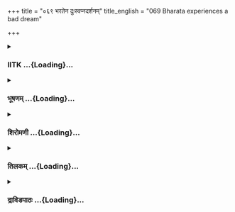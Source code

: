 +++
title = "०६९ भरतेन दुःस्वप्नदर्शनम्"
title_english = "069 Bharata experiences a bad dream"

+++
<div caption="श्रीराम-हरिसीताराममूर्ति-घनपाठिभ्यां वचनम्" class="audioEmbed" src="https://archive.org/download/Ramayana-recitation-Sriram-harisItArAmamUrti-Ghanapaati-v2/Kanda_2/Kanda_2_AYK-069-Bharathena_Duswapna_Darshanam.mp3"></div>

<div class="js_include collapsed" newlevelforh1="3" title="IITK" unfilled url="/purANam/rAmAyaNam/audIchya-pAThaH/iitk/2_ayodhyAkANDam/06-bharatAgamanam/069_bharatena_duHsvapnadarshanam.md">
<details><summary><h3>IITK ...{Loading}...</h3></summary>

Bharata experiences unhappiness over a distressing and frightening
dream.



#### श्लोकः
##### मूलम्
यामेव रात्रिं ते दूताः प्रविशन्ति स्म तां पुरीम्।  
भरतेनापि तां रात्रिं स्वप्नो दृष्टोऽयमप्रियः॥2.69.1॥

##### शब्दार्थः
ते दूताः those messengers, यामेव on whichever, रात्रिम् night, तां पुरीम् that city, प्रविशन्ति स्म were entering, तां रात्रिम् that night, भरतेनापि by Bharata also, अयम् this, आप्रियः distressing, स्वप्नः dream, दृष्टः has been seen.

##### आङ्ग्लानुवादः
On the very night the messengers were entering the city, Bharata had a distressing dream.



#### श्लोकः
##### मूलम्
व्युष्टामेव तु तां रात्रिं दृष्ट्वा तं स्वप्नमप्रियम्।  
पुत्रो राजाधिराजस्य सुभृशं पर्यतप्यत॥2.69.2॥

##### शब्दार्थः
राजाधिराजस्य (the son) of the king of kings, पुत्रः son, तां रात्रिम् that night, व्युष्टाम् एव when dawn appeared, तम् that, अप्रियम् unpleasant, स्वप्नम् dream, दृष्ट्वा having seen, सुभृशम् extremely, पर्यतप्यत felt troubled.

##### आङ्ग्लानुवादः
The son of the king of kings (Bharata) felt extremely troubled hen he had an  unpleasant dream at dawn.



#### श्लोकः
##### मूलम्
तप्यमानं समाज्ञाय वयस्याः प्रियवादिनः।  
आयासं हि विनेष्यन्तस् सभायां चक्रिरे कथाः॥2.69.3॥

##### शब्दार्थः
प्रियवादिनः speaking pleasing words, वयस्याः peers, तप्यमानम् griefstricken, समाज्ञाय having observed, आयासम् despair, विनेष्यन्तः with a view to remove, सभायाम् in the assembly, कथाः stories, चक्रिरे made.

##### आङ्ग्लानुवादः
Observing him griefstricken his peers who always spoke pleasant words, engaged him in a variety of ways in the assembly in order to divert him.



#### श्लोकः
##### मूलम्
वादयन्ति तथा शान्तिं लास यन्त्यपि चापरे।  
नाटकान्यपरे प्राहुर्हास्यानि विविधानि च॥2.69.4॥

##### शब्दार्थः
शान्तिम् to provide mental peace, वादयन्ति played stringed instruments, तथा similarly, अपरे some, नाटकानि dramatic scenes, लासयन्त्यपि danced, अपरे some, विविधानि various kinds of, हास्यानि jokes, प्राहुः told.

##### आङ्ग्लानुवादः
In order to provide mental peace to Bharata, some played stringed instruments while some enacted dramatic scenes, some danced and cracked various kinds of jokes.



#### श्लोकः
##### मूलम्
स तैर्महात्मा भरतस्सखिभिः प्रियवादिभिः।  
गोष्ठीहास्यानि कुर्वद्भिर्न प्राहृष्यत राघवः॥2.69.5॥

##### शब्दार्थः
राघवः one born in the Raghu race, महात्मा the magnanimous, सः भरतः that Bharata, गोष्ठीहास्यानि conversations and jokes, कुर्वद्भिः while performing, प्रियवादिभिः were soothing words, सखिभिः by friends also, न प्राहृष्यत could not be delighted.

##### आङ्ग्लानुवादः
The magnanimous Bharata born in the race of Raghus, was not delighted by the conversations and jokes and soothing words of his friends.



#### श्लोकः
##### मूलम्
तमब्रवीत्प्रियसखो भरतं सखिभिर्वृतम्।  
सुहृद्भिः पर्युपासीनः किं सखे नानुमोदसे॥2.69.6॥

##### शब्दार्थः
प्रियसखः one dear friend, सखिभिः with friends, वृतम् surrounded, भरतं addressing that Bharata, अब्रवीत् said, सखे O friend, सुहृद्भिः with friends, पर्युपासीनः accompanied by, किम् why, न अनुमोदसे you are not pleased.

##### आङ्ग्लानुवादः
Addressing Bharata amidst his companions some one close among them said O friend why are you dejected in spite of being in the company of friends.



#### श्लोकः
##### मूलम्
एवं ब्रुवाणं सुहृदं भरतः प्रत्युवाच ह।  
श्रुणु त्वं यन्निमित्तं मे दैन्यमेतदुपागतम्॥2.69.7॥

##### शब्दार्थः
भरतः Bharata, एवम् in this manner, ब्रुवाणम् saying, सुहृदम् his companion, प्रत्युवाच ह replied, मे my, यन्निमित्तम् for what reason, एतत् this, दैन्यम् desolation, उपागतम् that has overtaken me, त्वम् you, श्रुणु listen.

##### आङ्ग्लानुवादः
Addressing his companion who was speaking thus, Bharata replied, saying Listen to the reason this desolation has overtaken meः



#### श्लोकः
##### मूलम्
स्वप्ने पितरमद्राक्षं मलिनं मुक्त मूर्धजम्।  
पतन्तमद्रिशिखरात्कलुषे गोमयह्रदे॥2.69.8॥

##### शब्दार्थः
स्वप्ने in a dream, मलिनम् pale, मुक्तमूर्धजम् with dishevelled hair, अद्रिशिखरात् from the peak of a mountain, कलुषे dirty, गोमयह्रदे pool filled with cow dung, पतन्तम् falling down, पितरम् father, अद्राक्षम् saw.

##### आङ्ग्लानुवादः
In my dream I saw my father looking pale, with dishevelled hair, his body filled with filth falling from the peak of a mountain into a pool of cow  dung.



#### श्लोकः
##### मूलम्
प्लवमानश्च मे दृष्टस्स तस्मिन्गोमयह्रदे।  
पिबन्नञ्जलिना तैलं हसन्नपि मुहुर्मुहुः॥2.69.9॥

##### शब्दार्थः
सः he, तस्मिन् that, गोमयह्रदे in the pool filled with cow dung, प्लवमानः floating, अञ्जलिना with both palms cupped, तैलम् oil, पिबन् drinking मुहुर्मुहुः again and again, हसन् laughing, मे by me, दृष्टः was seen.

##### आङ्ग्लानुवादः
I saw my father floating in that pool of cow  dung, drinking oil with cupped palms and  bursting into laughter again and again.



#### श्लोकः
##### मूलम्
ततस्तिलौदनं भुक्त्वा पुनः पुनरधश्शिराः।  
तैलेनाभ्यक्तसर्वाङ्गः तैलमेवान्वगाहत॥2.69.10॥

##### शब्दार्थः
ततः thereafter, तिलौदनम् rice cooked with sesame seeds, भुक्त्वा eating, पुनः पुनः again and again, अधःशिराः plunging his head downwards, तैलेन with oil, अभ्यक्तसर्वाङ्गः his body besmeared with oil, तैलमेव into the oil alone, अन्वगाहत entered.

##### आङ्ग्लानुवादः
Thereafter I beheld him eating rice cooked with sesame seeds, his body besmeared with oil plunging again and again into it (the pool).



#### श्लोकः
##### मूलम्
स्वप्नेऽपि सागरं शुष्कं चन्द्रं च पतितं भवि।  
उपरुद्धां च जगतीं तमसेव समावृताम्॥2.69.11॥  
औपवाह्यस्य नागस्य विषाणं शकलीकृतम्।  
सहसाचापि संशान्तं ज्वलितं जातवेदसम्॥2.69.12॥  
अवतीर्णां च पृथिवीं शुष्कां श्च विविधान् द्रुमान्।  
अहं पश्यामि विध्वस्तान् सधूमांश्चापि पर्वतान्॥2.69.13॥

##### शब्दार्थः
अहम् I, स्वप्ने in the dream, सागरम् sea, शुष्कम् having dried up, चन्द्रम् Moon, भुवि on the ground, पतितम् having fallen down, जगतीम् the earth, तमस समावृताम् इव as if enveloped in  darkness, उपरुद्धाम् obscured, औपवाह्यस्य worthy of a ride, नागस्य elephant's, विषाणम् tusk,  शकलीकृतम् broken into pieces, ज्वलितम् blazing, जातवेदनम् fire, सहसा suddenly, संशान्तम् extinguished, पृथिवीम् earth, अवतीर्णां च split open, विविधान् various, द्रुमान् trees, शुष्कांश्च dried up, पर्वतान् mountains, विध्वस्तान् having been destroyed, सधूमान् with smoke, पश्यामि I see.

##### आङ्ग्लानुवादः
In that dream I beheld the sea being dried up and the Moon fallen onto the ground. I saw the earth as though enveloped by darkness and obscured, the tusk of an  elephant worthy of a ride by the monarch broken into pieces, a blazing fire  extinguished suddenly, the earth split open, various trees dried up and mountains crumbled and covered with smoke.



#### श्लोकः
##### मूलम्
पीठे कार्ष्णायसे चैनं निषण्णं कृष्णवाससम्।  
प्रहसन्ति स्म राजानं प्रमदाः कृष्णपिङ्गलाः॥2.69.14॥

##### शब्दार्थः
कार्ष्णायसे on an iron, पीठे seat, निषण्णम् resting, कृष्णवाससम्  clad in black clothes, एनं राजानं this king, कृष्णपिङ्गलाः having dark and brownish complexion, प्रमादाः women, प्रहसन्ति were laughing.

##### आङ्ग्लानुवादः
In the dream, I beheld my father clad in black clothes and resting on a seat made of iron and the women in dark and brownish complexion laughing at him.



#### श्लोकः
##### मूलम्
त्वरमाणश्च धर्मात्मा रक्तमाल्यानुलेपनः।  
रथेन खरयुक्तेन प्रयातो दक्षिणामुखः॥2.69.15॥

##### शब्दार्थः
धर्मात्मा virtuous one, रक्तमाल्यानुलेपनः wearing garlands of red flowers and with his body  bedaubed with red sandal, त्वरमाणश्च hurrying off, खरयुक्तेन yoked with asses, रथेन on chariot, दक्षिणामुखः southward, प्रयातः went.

##### आङ्ग्लानुवादः
Thereafter, I beheld that virtuous monarch bedecked with garlands made of red flowers and his body bedaubed with red sandalpaste, hurrying off southward on a chariot yoked with asses.



#### श्लोकः
##### मूलम्
प्रहसन्तीव राजानं प्रमदा रक्तवासिनी।  
प्रकर्षन्ती मया दृष्टा राक्षसी विकृतानना॥2.69.16॥

##### शब्दार्थः
रक्तवासिनी clad in red coloured clothes, विकृतानना with an ugly appearance, राक्षसी प्रमदा a  demoness, प्रहसन्तीव as if mocking at him, राजानम् the king, प्रकर्षन्ती dragging, मया by me, दृष्टा was beheld.

##### आङ्ग्लानुवादः
Finally I beheld a demoness attired in red clothes with an ugly appearance, dragging the king away as if mocking at him.



#### श्लोकः
##### मूलम्
एवमेतन्मया दृष्टमिमां रात्रिं भयावहम्।  
अहं रामोऽथवा राजा लक्ष्मणो वा मरिष्यति॥2.69.17॥

##### शब्दार्थः
एवम् in this manner, इमां रात्रिम् last night, भयावहम् frightening, एतत् this one, (मया)                           दृष्टम् was beheld (by me), अहम् either me, अथवा or, राजा the king, लक्ष्मणो वा or Lakshmana, मरिष्यति might die.

##### आङ्ग्लानुवादः
I had such a frightful dream last night. Either I, Rama, the king or Lakshmana might  die.



#### श्लोकः
##### मूलम्
नरो यानेन यस् स्वप्ने स्वरयुक्तेन याति हि।  
अचिरात्तस्य धूमाग्रं चितायां सम्प्रदृश्यते॥2.69.18॥

##### शब्दार्थः
स्वप्ने in the dream, यः any one, नरः human, रस्वयुक्तेन yoked to asses, यानेन by carriage, याति sets out, अचिरात् in a short time, चितायाम् on the funeral pyre, तस्य his, धूमाग्रम् wreath of smoke of his deadbody ascending, सम्प्रदृश्यते will be seen.

##### आङ्ग्लानुवादः
If one beholds in a dream a person setting out on a carriage yoked to asses, the wreath of smoke ascending from his funeral pyre will be seen soon.



#### श्लोकः
##### मूलम्
एतन्निमित्तं दीनोऽहं तन्नवः प्रतिपूजये।  
शुष्यतीव च मे कण्ठः न स्वस्थमिव मे मनः॥2.69.19॥

##### शब्दार्थः
अहम् I, एतन्निमित्तम् for this reason, दीनः am desolate, तत् therefore, वः all of you, न प्रतिपूजये not responded well, मे my, कण्ठः throat, शुष्यतीव च is as though getting parched up, मे my, मनः mind, न स्वस्थम् इव is as though uneasy.

##### आङ्ग्लानुवादः
So it is for this reason that I am desolate and cannot respond well to your conversation. It appears as if my throat is getting parched up and my mind is illdisposed.



#### श्लोकः
##### मूलम्
न पश्यामि भयस्थानं भयं चैवोपधारये  
भ्रष्टश्च स्वरयोगो मे छाया चोपहता मम।  
जुगुप्सन्निव चाऽत्मानं न पश्यमि च कारणम्॥2.69.20॥

##### शब्दार्थः
भयस्थानम् any reason for apprehension, नपश्यामि I do not see, भयं चैव fear alone, उपधारये am experiencing, मे my, स्वरयोगः voice, भ्रष्टः degenerated, मम my, छाया च appearance, उपहता haggard, आत्मानम् of my self, जुगुप्सन्निव as if I detest, कारणम् च reason, न पश्यामि cannot see.

##### आङ्ग्लानुवादः
I do not see any reason for apprehension but I experience only fear. My voice has degenerated. My appearance looks haggard. Without any reason whatsoever I detest myself.



#### श्लोकः
##### मूलम्
इमां च दुस्स्वप्नगतिं निशाम्यतामनेकरूपामवितर्कितां पुरा।  
भयं महत्तद्धृदयान्नयाति मे विचिन्त्य राजानमचिन्तदर्शनम्॥2.69.21॥

##### शब्दार्थः
अनेकरूपाम् of several images, पुरा formerly, अतर्किताम् unthought of, ताम् such, इमाम् this, दुःस्वप्नगतिम् the course of this nightmare, निशाम्य having perceived, राजानम् the king, अचिन्त्यदर्शनम् as incomprehensible view, विचिन्त्य having thought of, महत् great, तत् that, भयम् fear, मे हृदयात् from my heart, न याति does not go.

##### आङ्ग्लानुवादः
On observing the course of this nightmare, with all those images formerly unconceived and having thought of the king's incomprehensible presence, a great fear that has gripped my heart does not leave me.  

#### समाप्तिः
 श्रीमद्रामायणे वाल्मीकीय आदिकाव्ये अयोध्याकाण्डे एकोनसप्ततितमस्सर्गः॥  
Thus ends the sixtyninth sarga in Ayodhyakanda of the holy Ramayana, the first epic composed by sage Valmiki

</details>
</div>
<div class="js_include collapsed" newlevelforh1="3" title="भूषणम्" unfilled url="/purANam/rAmAyaNam/audIchya-pAThaH/TIkA/bhUShaNa_iitk/2_ayodhyAkANDam/06-bharatAgamanam/069_bharatena_duHsvapnadarshanam.md">
<details><summary><h3>भूषणम् ...{Loading}...</h3></summary>



यामेव रात्रिं ते दूताः प्रविशन्ति स्म तां पुरीम् ।  

भरतेनापि तां रात्रिं स्वप्नो दृष्टो ऽयमप्रियः  ॥  २।६९।१  ॥   

यामिति । यामेव यस्यामेव । सप्तम्यर्थे द्वितीया छान्दसी । तां तस्याम् ।
अयं वक्ष्यमाणः  ॥  २।६९।१  ॥   

  

व्युष्टामेव तु तां रात्रिं दृष्ट्वा तं स्वप्नमप्रियम् ।  

पुत्रो राजाधिराजस्य सुभृशं पर्यतप्यत  ॥  २।६९।२  ॥   

व्युष्टामिति । व्युष्टां प्रभातायां सत्यामित्यर्थः । प्रभातस्वप्नः
सद्यःफलद इति द्योतयितुमिदमुक्तम्  ॥  २।६९।२  ॥   

  

तप्यमानं समाज्ञाय वयस्याः प्रियवादिनः ।  

आयासं हि विनेष्यन्तः सभायां चक्रिरे कथाः  ॥  २।६९।३  ॥   

तप्यमानमिति । वयस्याः सुहृदः । आयासं मनःखेदम्  ॥  २।६९।३  ॥   

  

वादयन्ति तथा शान्तिं लासयन्त्यपि चापरे ।  

नाटकान्यपरे प्राहुर्हास्यानि विविधानि च  ॥  २।६९।४  ॥   

वादयन्तीति । शान्तिं भरतस्य दुःखशान्तिमुद्दिश्य वादयन्ति, वीणादिकमिति
शेषः । लासयन्ति लास्यं सुकुमारनृत्तम्, नाटकानि
संस्कृतप्राकृतपैशाचमागधादिमिश्रगद्यपद्यरूपाणि । हास्यानि हासजनकवाक्यानि
 ॥  २।६९।४  ॥   

  

स तैर्महात्मा भरतः सखिभिः प्रियवादिभिः ।  

गोष्ठीहास्यानि कुर्वद्भिर्न प्राहृष्यत राघवः  ॥  २।६९।५  ॥   

स तैरिति । गोष्ठीहास्यानि गोष्ठी सभा, सभ्यहास्यानीत्यर्थः  ॥  २।६९।५  ॥   

  

तमब्रवीत्प्रियसखो भरतं सखिभिर्वृतम् ।  

सुहृद्भिः पर्युपासीनः किं सखे नानुमोदसे  ॥  २।६९।६  ॥   

एवं ब्रुवाणं सुहृदं भरतः प्रत्युवाच ह ।  

श्रृणु त्वं यन्निमित्तं मे दैन्यमेतदुपागतम्  ॥  २।६९।७  ॥   

स्वप्ने पितरमद्राक्षं मलिनं मुक्तमूर्द्धजम् ।  

पतन्तमद्रिशिखरात् कलुषे गोमयह्रदे  ॥  २।६९।८  ॥   

तमिति । प्रियसखः अन्तरङ्गसुहृत् । "राजाहस्सखिभ्यष्टच्" इति टच्  ॥ 
२।६९।६८  ॥   

  

प्लवमानश्च मे दृष्टः स तस्मिन् गोमयह्रदे ।  

पिबन्नञ्जलिना तैलं हसन्नपि मुहुर्मुहुः  ॥  २।६९।९  ॥   

प्लवमान इति । प्लवमानः मण्डूकवत्  ॥  २।६९।९  ॥   

  

ततस्तिलौदनं भुक्त्वा पुनःपुनरधःशिराः ।  

तैलेनाभ्यक्तसर्वाङ्गस्तैलमेवावगाहत  ॥  २।६९।१०  ॥   

तत इति । तिलमिश्र ओदनः तिलौदनः  ॥  २।६९।१०  ॥   

  

स्वप्ने ऽपि सागरं शुष्कं चन्द्रं च पतितं भुवि ।  

उपरुद्धां च जगतीं तमसेव समावृताम्  ॥  २।६९।११  ॥   

औपवाह्यस्य नागम्य विषाणं शकलीकृतम् ।  

सहसा चापि संशान्तं ज्वलितं जातवेदसम्  ॥  २।६९।१२  ॥   

अवतीर्णां च पृथिवीं शुष्कांश्च विविधान् द्रुमान् ।  

अहं पश्यामि विध्वस्तान् सधूमांश्चापि पर्वतान्  ॥  २।६९।१३  ॥   

स्वप्ने ऽपीति । तमसा समावृतामिव । उपरुद्धां तिरोहिताम् । औपवाह्यस्य
राजवाह्यस्य "औपवाह्यो राजवाह्यः" इति हलायुधः । नागस्य गजस्य । जातवेदसा
अग्निना । अवतीर्णामिति । अवतीर्णाम् अधःपतितां पश्यामीति सर्वत्रान्वयः ।
वर्तमानसामीप्ये वर्तमानवत्प्रयोगः  ॥  २।६९।१११३  ॥   

  

पीठे कार्ष्णायसे चैनं निषण्णं कृष्णवाससम् ।  

प्रहसन्ति स्म राजानं प्रमदाः कृष्णपिङ्गलाः  ॥  २।६९।१४  ॥   

त्वरमाणश्च धर्मात्मा रक्तमाल्यानुलेपनः ।  

रथेन खरयुक्तेन प्रयातो दक्षिणामुखः  ॥  २।६९।१५  ॥   

प्रहसन्तीव राजानं प्रमदा रक्तवासिनी ।  

प्रकर्षन्ती मया दृष्टा राक्षसी विकृतानना  ॥  २।६९।१६  ॥   

पीठ इति । कृष्णाश्च पिङ्गलाश्च कृष्णपिङ्गलाः  ॥  २।६९।१४१६  ॥   

  

एवमेतन्मया दृष्टमिमां रात्रिं भयावहाम् ।  

अहं रामो ऽथवा राजा लक्ष्मणो वा मरिष्यति  ॥  २।६९।१७  ॥   

उक्तस्वप्नदर्शनफलमाह--एवमित्यादिना । इमां रात्रिम् अस्यां रात्रौ । अहं
मरिष्यामीति विपरिणामः कार्यः  ॥  २।६९।१७  ॥   

  

नरो यानेन यः स्वप्ने खरयुक्तेन याति हि ।  

अचिरात्तस्य धूमाग्रं चितायां सम्प्रदृश्यते  ॥  २।६९।१८  ॥   

नर इति । धूमाग्रं धूमशिखा  ॥  २।६९।१८  ॥   

एतन्निमित्तं दीनो ऽहं तन्न वः प्रतिपूजये ।  

शुष्यतीव च मे कण्ठो न स्वस्थमिव मे मनः  ॥  २।६९।१९  ॥   

एतदिति । एतन्निमित्तम् उक्तस्वप्नदर्शनहेतुना  ॥  २।६९।१९  ॥   

  

न पश्यामि भयस्थानं भयं चैवोपधारये ।  

भ्रष्टश्च स्वरयोगो मे च्छाया चोपहता मम  ॥  २।६९।२०  ॥   

नेति । भयस्थानं भयकारणम् । अथ च भयमुपधारये अवशतो बिभेमि । छाया कान्तिः ।
"छाया त्वनातपे कान्तौ" इति वैजयन्ती  ॥  २।६९।२०  ॥   

  

जुगुप्सन्निव चात्मानं न च पश्यामि कारणम्  ॥  २।६९।२१  ॥   

जुगुप्सन्निति । जुगुप्सन्निव अस्मीति शेषः । कारणं जुगुप्साकारणम्  ॥ 
२।६९।२१  ॥   

  

इमां हि दुःस्वप्नगतिं निशाम्य तामनेकरूपामवितर्कितां पुरा ।  

भयं महत्तद्धृदयान्न याति मे विचिन्त्य राजानमचिन्त्यदर्शनम्  ॥  २।६९।२२
 ॥   

इमामिति । तामिमां दुःस्वप्रगतिं दुःस्वप्नभेदम् । अवितर्कितां
पूर्वमविचारिताम्, अमोघामिति भावः । पूर्वचिन्ताकृतत्वे हि वैफल्यम् ।
अचिन्त्यदर्शनम् असम्भाव्यदर्शनम् । अत्र सर्गे "अथ स्वप्ने पुरुषं कृष्णं
कृष्णदन्तं पश्यति खरैर्वराहैः" इत्यादि श्रुतिरुपबृंहिता । स्वप्नश्च
पूर्वचिन्तापुरस्कृतो न फलति । प्रत्यूषे च फलति सद्यः ।
यामविलम्बात्फलविलम्बः । फलं च द्रष्टुः दृष्टस्य तत्सम्बन्धिनो वा
भविष्यतीत्यादिकमुक्तम्  ॥  २।६९।२२  ॥   

  

इत्यार्षे श्रीरामायणे वाल्मीकीये आदिकाव्ये श्रीमदयोध्याकाण्डे
एकोनसप्ततितमः सर्गः  ॥  ६९  ॥   

इति श्रीगोविन्दराजविरचिते श्रीरामायणभूषणे पीताम्बराख्याने
अध्योध्याकाण्डव्याख्याने एकोनसप्ततितमः सर्गः  ॥  ६९  ॥   



</details>
</div>
<div class="js_include collapsed" newlevelforh1="3" title="शिरोमणी" unfilled url="/purANam/rAmAyaNam/audIchya-pAThaH/TIkA/shiromaNI_iitk/2_ayodhyAkANDam/06-bharatAgamanam/069_bharatena_duHsvapnadarshanam.md">
<details><summary><h3>शिरोमणी ...{Loading}...</h3></summary>



मातुलकुलस्थभरतवृत्तान्तमाह-- यामित्यादिभिः । यां रात्रिमुपलभ्य दूताः
पुरीं प्रविशन्ति स्म तां रात्रिमुपलभ्य भरतेन अयं वक्ष्यमाणः अप्रियः
स्वप्नः दृष्टः  ॥  २।६९।१  ॥   

  

स्वप्नकालविशेषं बोधयन्नाह-- व्युष्टामिति । व्युष्टां व्यतीतप्रायां
प्रातरित्यर्थः, रात्रिमुपलभ्य पुत्रो भरतः सुभृश्ामत्यन्तं पर्यतप्यत  ॥ 
२।६९।२  ॥   

  

तप्यमानमिति । तप्यमानं दुष्टस्वप्नदर्शनजनितखेदवन्तमाज्ञाय आयासं खेदं
विनयिष्यन्तः विनेष्यन्तः दूरीकुर्वन्तो वयस्याः सभायां कथाः
व्यथापनोदकवार्ताः चक्रिरे परस्परं कथयामासुः  ॥  २।६९।३  ॥   

  

कथाप्रकारं वर्णयन्नाह-- वादयन्तीति । शान्तिं खेदनिवृत्तिमुद्दिश्य
वादयन्ति वीणादीति केचिदिति च शेषः । अपरे लासयन्ति नृत्यन्ति अपरे
हास्यानि हास्यरसोत्पादकानि भाषासंस्कृतमिश्रवचनादीनि प्राहुः  ॥  २।६९।४
 ॥   

  

स इति । गोष्ठीहास्यानि गोष्ठ्युचितहास्यसम्पादकवचनोच्चारणानि कुर्वद्भिः
प्रियबोधिभिः प्रियबोधनशीलैः सखिभिः सहितो ऽपि भरतः न प्राहृष्यत  ॥  २।६९।५
 ॥   

  

तमिति । हे सखे सुहृद्भिः पर्युपासीनस्त्वं किं किमर्थं नानुमोदसे इति
सखिभिर्वृतं भरतं प्रियसखः भरतस्य प्रियः सखा अब्रवीत्  ॥  २।६९।६  ॥   

  

एवमिति । एवं ब्रुवाणं कथयन्तं सुहृदं प्रत्युवाच । तत्प्रतिवचनमेवाह--
यन्निमितं यत्कारणकमेतन्मे दैन्यमुपागतं प्राप्तं तत्कारणं श्रृणु  ॥ 
२।६९।७  ॥   

  

स्वप्न इति । मलिनं म्लानं मुक्तमूर्धजमबद्धकेशं गोमये गोमयप्रचुरे कलुषे
ह्रदे अद्रिशिखरात्पतन्तं पितरं स्वप्ने ऽद्राक्षम्  ॥  २।६९।८  ॥   

  

प्लवमान इति । तस्मिन्ह्रदे प्लवमानः अञ्जलिना तैलं पिबन्मुहुर्मुहुः
हसन्निव स पिता दृष्टः  ॥  २।६९।९  ॥   

  

तत इति । ततः तैलपानानन्तरं तिलौदनं तिलमिश्रमोदनं भुक्त्वा अधश्शिराः
तैलेन अभ्यक्तानि  

सर्वाङ्गानि यस्य स राजा तैलमेवान्वगाहत तैले अस्नात्  ॥  २।६९।१०  ॥   

  

स्वप्नान्तरमाह-- स्वप्न इति । शुष्कं सागरं भुवि पतितं चन्द्रं च
उपरुद्धां राक्षसादिभिः पीडितामत एव तमसेव समावृतां जगतीं पृथिवीं च
औपवाह्यस्य राजवाहनयोग्यस्य नागस्य हस्तिनः शकलीकुतं खण्डीकृतं विषाणं
दन्तं च ज्वलिताः पूर्वं प्रज्वलिताः ये जातवेदसो वह्नयस्ते पश्चात्सहसा
त्वरितं संशान्ताः गतज्वालास्तांश्च अवदीर्णां विदीर्णताविशिष्टां पृथिवीं
च विध्वस्तान्पतितान्सधूमान् धूमसहितान्पर्वतांश्च अहं पश्यामि अपश्यम्
"वर्तमानसामीप्ये" इति भूते लट् । श्लोकत्रयमेकान्वयि । "औपवाह्यो
राजवाह्यः" इति हलायुधः  ॥  २।६९।१११३  ॥   

  

प्रथमस्वप्नसमानं स्वप्नान्तरमाह-- पीठे इति । कृष्णपिङ्गलाः
कृष्णपिङ्गलवर्णविशिष्टाः प्रमदाः कार्ष्णायसे नीललोहनिर्मिते पीठे निषण्णं
संस्थितं कृष्णवाससं धृतनीलवस्त्रं राजनं मत्पितरं प्रहरन्ति स्म  ॥ 
२।६९।१४  ॥   

  

त्वरमाण इति । रक्तमाल्यानुलेपनः अरुणमालाचन्दनधारी खरयुक्तेन रथेन
त्वरमाणः धर्मात्मा राजा दक्षिणाभिमुखः सन्प्रयातः  ॥  २।६९।१५  ॥   

  

प्रहसन्तीति । रक्तवासिनी धृतरक्तवस्त्रा विकृतानना
छिन्ननासिकादिविशिष्टाननविशिष्टा राजानं प्रकर्षन्ती प्रहसन्तीव प्रमदा
स्वप्ने मया दृष्टा  ॥  २।६९।१६  ॥   

  

एवमिति । वाम हे सुन्दरसखे भयावहां भयप्रापिकामिमां रात्रिमुपलभ्य एवमनेन
प्रकारेण एतन्मया दृष्टम् । ननु किमेवंदर्शनेनेत्यत आह-- मदाद्यन्यतमः
रिष्यति स्वजनागम्यदेशं प्राप्स्यति गत्यर्थकरिधातोर्लृट्  ॥  २।६९।१७  ॥   

  

प्राकृतविलक्षणजनविषयकस्वप्नफलमुक्त्वा प्राकृतजनविषयकं फलं वदन्नाह-- नर
इति । यः प्राकृतो नरः खरयुक्तेन यानेन स्वप्ने याति तस्य जनस्य चितायां
धूमाग्रं धूमशिखा अचिरात्सम्प्रदृश्यते  ॥  २।६९।१८  ॥   

  

एतदिति । येन अहं दीनः तन्निमित्तमेतदेव अत एव वचः भवद्वचनं न प्रतिपूजये
अत एव मे कण्ठः शुष्यत्येव मनः स्वस्थं नैव  ॥  २।६९।१९  ॥   

  

नेति । भयस्थानं भयनिमित्तं न पश्यामि भयं तु उपधारये प्राप्नुयामि अत एव
मे स्वरयोगः युक्तस्वरः भ्रष्टः विपरिणतः अत एव छाया कान्तिः अपगता
विवर्णतां प्राप्ता  ॥  २।६९।२०  ॥   

  

जुगुप्सन्निति । आत्मानं भयनिवर्तकयत्नं जुगुप्सन्नयुक्तत्वेन
निन्दन्नेवाहं कारणं भयन्निवृत्तिहेतुं न पश्यामि । अर्धं पृथक्  ॥  २।६९।२१
 ॥   

  

इमामिति । पुरा पूर्वमवितर्कितामनेकरूपामिमां स्वप्नगतिं निशम्य
राजानमविचिन्त्यं निश्चितत्वेन चिन्तनानर्हं दर्शनं यस्य तं विचिन्त्य
हृदयान्महद्भयं न याति  ॥  २।६९।२२  ॥   

  

इति श्रीमद्वाल्मीकीयरामायणव्याख्याने रामायणशिरोमणावयोध्याकाण्डे
एकोनसप्ततितमः सर्गः  ॥  २।६९  ॥   

  

  



</details>
</div>
<div class="js_include collapsed" newlevelforh1="3" title="तिलकम्" unfilled url="/purANam/rAmAyaNam/audIchya-pAThaH/TIkA/tilaka_iitk/2_ayodhyAkANDam/06-bharatAgamanam/069_bharatena_duHsvapnadarshanam.md">
<details><summary><h3>तिलकम् ...{Loading}...</h3></summary>



यामिति । यामेव रात्रिं प्राप्य दूताः पुरीं प्रविशन्ति स्मेति योजना । अयं
वक्ष्यमाणः  ॥  २।६९।१  ॥   

  

व्युष्टां प्रभातरूपां तां रात्रिं प्राप्याप्रियं स्वप्नं दृष्ट्वा
पर्यतप्यतेत्यन्वयः । प्रातःकालिकत्वेन शीघ्रफलता स्वप्नस्य सूचिता  ॥ 
२।६९।२  ॥   

  

आयासं दुःस्वप्नदर्शनजं दुःखं विनयिष्यन्तो ऽपनेष्यन्तः  ॥  २।६९।३  ॥   

  

अन्ये तद्दूरीकुर्वन्तो वीणादि वादयन्ति अपरे शान्तिं तस्य
खेदशान्तिमुद्दिश्य लासयन्ति नर्तयन्ति वेश्याः । "शान्तिं लोलयन्ति" इति
पाठः । तस्य शान्तिं तूष्णीमवस्थानं लोलयन्ति चालयन्ति
श्लोकाद्यर्थप्रश्नव्याजेनेत्यर्थः । अपरे हास्यानि हास्यरसप्रधानानि
विविधानि नाटकान्याहुः  ॥  २।६९।४  ॥   

  

गोष्ठीहास्यानि गोष्ठ्युचितानि हास्यानि नर्माणि  ॥  २।६९।५  ॥   

  

प्रियसखःसखिमात्रस्य प्रियत्वाविवादाद्भूयो गतिर्ज्ञेया अत्यन्तप्रिय इति ।
नानुमोदसे गानादिति शेषः  ॥  २।६९।६,७  ॥   

  

गोमये ह्रदे गोमयपूर्णे ह्रदे  ॥  २।६९।८,९  ॥   

  

तिलोदनं तिलमिश्रमोदनम् । अन्वगाहतेत्यन्तः प्रथमः स्वप्नः  ॥  २।६९।१०  ॥   

  

स्वप्नान्तरमाह स्वप्नो ऽपीति । तमसा समावृतामेवोपरुद्धां तिरोहितां,
यद्वासुररक्षोभिरुपरुद्धाम्  ॥  २।६९।११  ॥   

  

औपवाह्यस्य राजवाहनस्य नागस्य दन्तिनो विषाणं दन्तः, ज्वलिता अग्नयो
ऽक्रस्माच्छान्ता दृष्टाः  ॥  २।६९।१२  ॥   

  

अवदीर्णां विदीर्णाम्  ॥  २।६९।१३  ॥   

  

कृष्णाश्च पिङ्गलाश्च प्रमदाः  ॥  २।६९।१४,१५  ॥   

  

रक्तवासिनी रक्तवस्त्रा प्रहसन्तीव  ॥  २।६९।१६  ॥   

  

इमां भयावहां रात्रिं प्राप्य एवमतेद्दृष्टम् । अहं मरिष्यामीति विपरिणामः
 ॥  २।६९।१७  ॥   

  

दृष्टदुःस्वप्नफलं निगमयति नर इत्यादि । धूम्राग्रं धूमशिखा  ॥  २।६९।१८
 ॥   

  

एतदुक्तं निमित्तं स्वप्नरूपं दृष्ट्वेति शेषः । वचो युष्माकं न प्रतिपूजये
। "न प्रतिपेप्रिये" इति पाठे युष्माकं वचः प्रति नयेन भृशं प्रीतो
भवामीत्यर्थः । यङन्ताल्लडिति कतकः  ॥  २।६९।१९  ॥   

  

भयस्थानं भयकारणम् उपधारये ऽवशतो बिभर्मि । छाया कान्तिः अपगता पूर्वरूपं
त्यक्तवती मलिनेत्यर्थः । आत्मानं जुगुप्स इव किमर्थं मम
जन्मेत्येवमादिरूपेण । कारणं जुगुप्साकारणम् । "जुगुप्सन्निव" इति पाठे
जुगुप्सन्निव तिष्ठामि तत्कारणं च न पश्यामीत्यर्थः  ॥  २।६९।२०  ॥   

  

पुरा पूर्वमतर्कितामनेकरूपां दुःस्वप्नगतिं निशम्य हि दुःस्वप्नं स्मृत्वा
हि स्मृत्वैव चिन्ताया अविषयदर्शनमपि राजानं विचिन्त्य राजदर्शनविषयां
चिन्तां प्राप्य महद्भयं मे हृदयान्न यातीत्यर्थः  ॥  २।६९।२१  ॥   

  

इति श्रीरामाभिरामे श्रीरामीये रामायणतिलके वाल्मीकीय आदिकाव्ये
ऽयोध्याकाण्डे एकोनसप्ततितमः सर्गः  ॥  २।६९  ॥   

  

  



</details>
</div>
<div class="js_include collapsed" newlevelforh1="3" title="द्राविडपाठः" unfilled url="/purANam/rAmAyaNam/drAviDapAThaH/2_ayodhyAkANDam/06-bharatAgamanam/069_bharatena_duHsvapnadarshanam.md">
<details><summary><h3>द्राविडपाठः ...{Loading}...</h3></summary>



  
यामेव रात्रिं ते दूताः प्रविशन्ति स्म तां पुरीम्।  
भरतेनापि तां रात्रिं स्वप्नो दृष्टोऽयमप्रियः ॥ 2.69.1 ॥   
व्युष्टामेव तु तां रात्रिं दृष्ट्वा तं स्वप्नमप्रियम्।  
पुत्रो राजाधिराजस्य सुभृशं पर्यतप्यत ॥ 2.69.2 ॥   
तप्यमानं समाज्ञाय वयस्याः प्रियवादिनः।  
आयासं हि विनेष्यन्तः सभायां चक्रिरे कथाः ॥ 2.69.3 ॥   
वादयन्ति तथा शान्तिं लासयन्त्यपि चापरे।  
नाटकान्यपरे प्राहुर्हास्यानि विविधानि च ॥ 2.69.4 ॥   
स तैर्महात्मा भरतः सखिभिः प्रियवादिभिः।  
गोष्ठीहास्यानि कुर्वद्भिर्न प्राहृष्यत राघवः ॥ 2.69.5 ॥   
तमब्रवीत्प्रियसखो भरतं सखिभिर्वृतम्।  
सुहृद्भिः पर्युपासीनः किं सखे नानुमोदसे ॥ 2.69.6 ॥   
एवं ब्रुवाणं सुहृदं भरतः प्रत्युवाच ह।  
श्रृणु त्वं यन्निमित्तं मे दैन्यमेतदुपागतम् ॥ 2.69.7 ॥   
स्वप्ने पितरमद्राक्षं मलिनं मुक्तमूर्द्धजम्।  
पतन्तमद्रिशिखरात् कलुषे गोमयह्रदे ॥ 2.69.8 ॥   
प्लवमानश्च मे दृष्टः स तस्मिन् गोमयह्रदे।  
पिबन्नञ्जलिना तैलं हसन्नपि मुहुर्मुहुः ॥ 2.69.9 ॥   
ततस्तिलौदनं भुक्त्वा पुनःपुनरधःशिराः।  
तैलेनाभ्यक्तसर्वाङ्गस्तैलमेवावगाहत ॥ 2.69.10 ॥   
स्वप्नेऽपि सागरं शुष्कं चन्द्रं च पतितं भुवि।  
उपरुद्धां च जगतीं तमसेव समावृताम् ॥ 2.69.11 ॥   
औपवाह्यस्य नागम्य विषाणं शकलीकृतम्।  
सहसा चापि संशान्तं ज्वलितं जातवेदसम् ॥ 2.69.12 ॥   
अवतीर्णां च पृथिवीं शुष्कांश्च विविधान् द्रुमान्।  
अहं पश्यामि विध्वस्तान् सधूमांश्चापि पर्वतान् ॥ 2.69.13 ॥   
पीठे कार्ष्णायसे चैनं निषण्णं कृष्णवाससम्।  
प्रहसन्ति स्म राजानं प्रमदाः कृष्णपिङ्गलाः ॥ 2.69.14 ॥   
त्वरमाणश्च धर्मात्मा रक्तमाल्यानुलेपनः।  
रथेन खरयुक्तेन प्रयातो दक्षिणामुखः ॥ 2.69.15 ॥   
प्रहसन्तीव राजानं प्रमदा रक्तवासिनी।  
प्रकर्षन्ती मया दृष्टा राक्षसी विकृतानना ॥ 2.69.16 ॥   
एवमेतन्मया दृष्टमिमां रात्रिं भयावहाम्।  
अहं रामोऽथवा राजा लक्ष्मणो वा मरिष्यति ॥ 2.69.17 ॥   
नरो यानेन यः स्वप्ने खरयुक्तेन याति हि।  
अचिरात्तस्य धूमाग्रं चितायां सम्प्रदृश्यते ॥ 2.69.18 ॥   
एतन्निमित्तं दीनोऽहं तन्न वः प्रतिपूजये।  
शुष्यतीव च मे कण्ठो न स्वस्थमिव मे मनः ॥ 2.69.19 ॥   
न पश्यामि भयस्थानं भयं चैवोपधारये।  
भ्रष्टश्च स्वरयोगो मे च्छाया चोपहता मम ॥ 2.69.20 ॥   
जुगुप्सन्निव चात्मानं न च पश्यामि कारणम् ॥ 2.69.21 ॥   
इमां हि दुःस्वप्नगतिं निशाम्य तामनेकरूपामवितर्कितां पुरा।  
भयं महत्तद्धृदयान्न याति मे विचिन्त्य राजानमचिन्त्यदर्शनम् ॥ 2.69.22 ॥   

</details>
</div>
